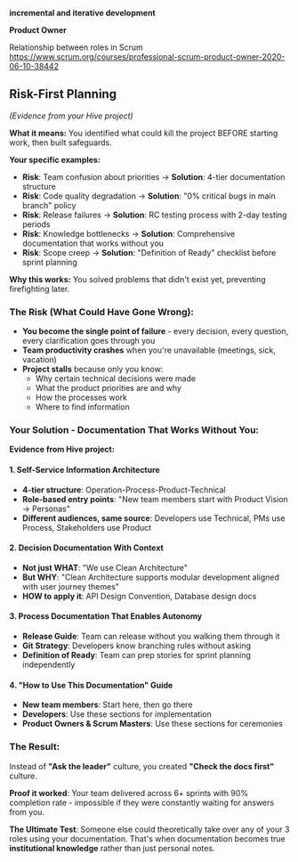 
**incremental and iterative development**

**Product Owner**


Relationship between roles in Scrum https://www.scrum.org/courses/professional-scrum-product-owner-2020-06-10-38442


## **Risk-First Planning**

_(Evidence from your Hive project)_

**What it means:** You identified what could kill the project BEFORE starting work, then built safeguards.

**Your specific examples:**

- **Risk**: Team confusion about priorities → **Solution**: 4-tier documentation structure
- **Risk**: Code quality degradation → **Solution**: "0% critical bugs in main branch" policy
- **Risk**: Release failures → **Solution**: RC testing process with 2-day testing periods
- **Risk**: Knowledge bottlenecks → **Solution**: Comprehensive documentation that works without you
- **Risk**: Scope creep → **Solution**: "Definition of Ready" checklist before sprint planning

**Why this works:** You solved problems that didn't exist yet, preventing firefighting later.

### **The Risk (What Could Have Gone Wrong):**

- **You become the single point of failure** - every decision, every question, every clarification goes through you
- **Team productivity crashes** when you're unavailable (meetings, sick, vacation)
- **Project stalls** because only you know:
    - Why certain technical decisions were made
    - What the product priorities are and why
    - How the processes work
    - Where to find information
### **Your Solution - Documentation That Works Without You:**

**Evidence from Hive project:**

#### **1. Self-Service Information Architecture**

- **4-tier structure**: Operation-Process-Product-Technical
- **Role-based entry points**: "New team members start with Product Vision → Personas"
- **Different audiences, same source**: Developers use Technical, PMs use Process, Stakeholders use Product

#### **2. Decision Documentation With Context**

- **Not just WHAT**: "We use Clean Architecture"
- **But WHY**: "Clean Architecture supports modular development aligned with user journey themes"
- **HOW to apply it**: API Design Convention, Database design docs

#### **3. Process Documentation That Enables Autonomy**

- **Release Guide**: Team can release without you walking them through it
- **Git Strategy**: Developers know branching rules without asking
- **Definition of Ready**: Team can prep stories for sprint planning independently

#### **4. "How to Use This Documentation" Guide**

- **New team members**: Start here, then go there
- **Developers**: Use these sections for implementation
- **Product Owners & Scrum Masters**: Use these sections for ceremonies

### **The Result:**

Instead of **"Ask the leader"** culture, you created **"Check the docs first"** culture.

**Proof it worked**: Your team delivered across 6+ sprints with 90% completion rate - impossible if they were constantly waiting for answers from you.

**The Ultimate Test**: Someone else could theoretically take over any of your 3 roles using your documentation. That's when documentation becomes true **institutional knowledge** rather than just personal notes.
